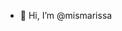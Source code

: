 - 👋 Hi, I’m @mismarissa

<!---
mismarissa/mismarissa is a ✨ special ✨ repository because its `README.md` (this file) appears on your GitHub profile.
You can click the Preview link to take a look at your changes.
--->
